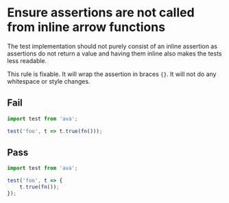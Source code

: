 # Ensure assertions are not called from inline arrow functions

The test implementation should not purely consist of an inline assertion as assertions do not return a value and having them inline also makes the tests less readable.

This rule is fixable. It will wrap the assertion in braces `{}`. It will not do any whitespace or style changes.


## Fail

```js
import test from 'ava';

test('foo', t => t.true(fn()));
```


## Pass

```js
import test from 'ava';

test('foo', t => {
	t.true(fn());
});
```
